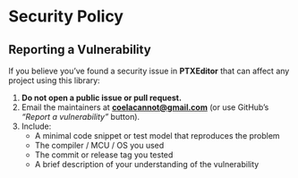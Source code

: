 # Security Policy

## Reporting a Vulnerability

If you believe you’ve found a security issue in **PTXEditor** that can affect any project using this library:

1. **Do not open a public issue or pull request.**
2. Email the maintainers at **coelacannot@gmail.com** (or use GitHub’s *“Report a vulnerability”* button).
3. Include:
   * A minimal code snippet or test model that reproduces the problem
   * The compiler / MCU / OS you used
   * The commit or release tag you tested
   * A brief description of your understanding of the vulnerability
